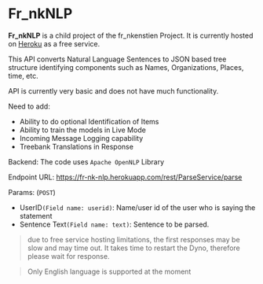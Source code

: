 # Fr_nkNLP
**Fr_nkNLP** is a child project of the fr_nkenstien Project.
It is currently hosted on [Heroku](https://fr-nk-nlp.herokuapp.com/) as a free service.

This API converts Natural Language Sentences to JSON based tree structure identifying components such as Names, Organizations, Places, time, etc.

API is currently very basic and does not have much functionality.

Need to add:
- Ability to do optional Identification of Items
- Ability to train the models in Live Mode
- Incoming Message Logging capability
- Treebank Translations in Response

Backend: The code uses `Apache OpenNLP` Library

Endpoint URL: https://fr-nk-nlp.herokuapp.com/rest/ParseService/parse

Params:  (`POST`)
- UserID`(Field name: userid)`: Name/user id of the user who is saying the statement
- Sentence Text`(Field name: text)`: Sentence to be parsed.

> due to free service hosting limitations, the first responses may be slow and may time out. It takes time to restart the Dyno, therefore please wait for response.

> Only English language is supported at the moment